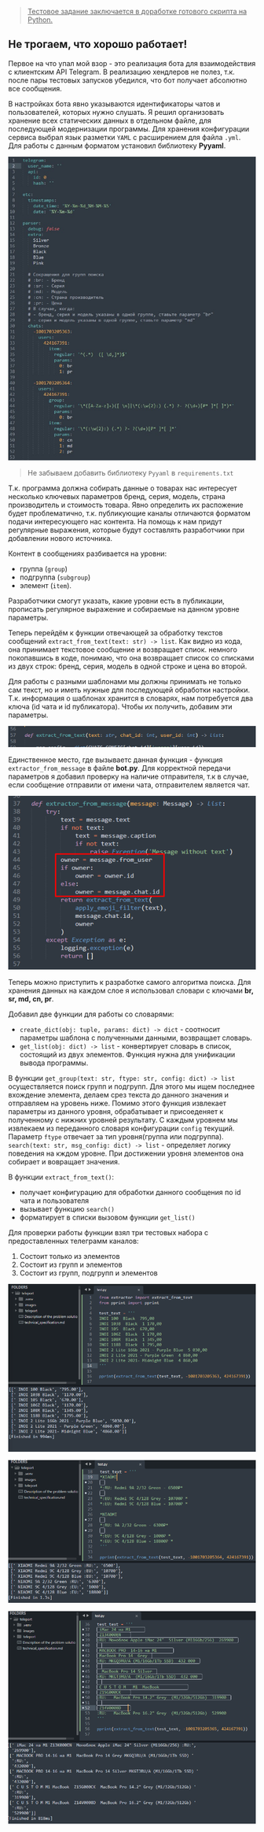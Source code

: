 ><ins>Тестовое задание заключается в доработке готового скрипта на Python.
</ins>

## Не трогаем, что хорошо работает!

Первое на что упал мой взор - это реализация бота для взаимодействия с клиентским API Telegram. В реализацию хендлеров
не полез, т.к. после пары тестовых запусков убедился, что бот получает абсолютно все сообщения.

В настройках бота явно указываются идентификаторы чатов и пользователей, которых нужно слушать. Я решил организовать
хранение всех статических данных в отдельном файле, для последующей модернизации программы. Для хранения конфигурации
сервиса выбрал язык разметки `YAML` с расширением для файла `.yml`. Для работы с данным форматом установил библиотеку 
**Pyyaml**.

![Файл конфигурации](./images/settimgs_yaml.png)

> Не забываем добавить библиотеку `Pyyaml` в `requirements.txt`

Т.к. программа должна собирать данные о товарах нас интересует несколько ключевых параметров бренд, серия, модель,
страна производитель и стоимость товара. Явно определить их распожение будет проблематично, т.к. публикующие каналы
отличаются форматом подачи интересующего нас контента. На помощь к нам придут регулярные выражения, которые будут
составлять разработчики при добавлении нового источника.

Контент в сообщениях разбивается на уровни:
- группа (`group`)
- подгруппа (`subgroup`)
- элемент (`item`).

Разработчики смогут указать, какие уровни есть в публикации, прописать регулярное выражение и собираемые на данном
уровне параметры.

Теперь перейдём к функции отвечающей за обработку текстов сообщений `extract_from_text(text: str) -> list`.
Как видно из кода, она принимает текстовое сообщение и возвращает спиок. немного покопавшись в коде, понимаю, что она
возвращает список со списками из двух строк: бренд, серия, модель в одной строке и цена во второй.

Для работы с разными шаблонами мы должны принимать не только сам текст, но и иметь нужные для последующей обработки
настройки. Т.к. информация о шаблонах хранится в словарях, нам потребуется два ключа (id чата и id публикатора). Чтобы
их получить, добавим эти параметры.

![](./images/add_params.png)

Единственное место, где вызываетс данная функция - функция `extractor_from_message` в файле **bot.py**. Для корректной
передачи параметров я добавил проверку на наличие отправителя, т.к в случае, если сообщение отправили от имени чата,
отправителем является чат.

![](./images/bot_screen.png)

Теперь можно приступить к разработке самого алгоритма поиска.
Для хранения данных на каждом слое я использовал словари с ключами **br, sr, md, cn, pr**.

Добавил две функции для работы со словарями:
- `create_dict(obj: tuple, params: dict) -> dict` - соотносит параметры шаблона с полученными данными, возвращает словарь.
- `get_list(obj: dict) -> list` - конвертирует словарь в список, состоящий из двух элементов. Функция нужна для
унификации вывода программы.


В функции `get_group(text: str, ftype: str, config: dict) -> list` осуществляется поиск групп и подгрупп. Для этого мы ищем
последнее вхождение элемента, делаем срез текста до данного значения и отправляем на уровень ниже. Помимо этого функция 
извлекает параметры из данного уровня, обрабатывает и присоеденяет к полученному с нижних уровней результату. С каждым
уровнем мы извлекаем из переданного словаря конфигурации `config` текущий. Параметр `ftype` отвечает за тип уровня(группа
или подгруппа).
`search(text: str, msg_config: dict) -> list` - определяет логику поведения на кждом уровне. При достижении уровня
элементов она собирает и вовращает значения.

В функции `extract_from_text()`:
- получает конфигурацию для обработки данного сообщения по id чата и пользователя
- вызывает функцию `search()`
- форматирует в списки вызовом функции `get_list()`

Для проверки работы функции взял три тестовых набора с предоставленных телеграмм каналов:
1. Состоит только из элементов
2. Состоит из групп и элементов
3. Состоит из групп, подгрупп и элементов

![](./images/test_1.png)

![](./images/test_2.png)

![](./images/test_3.png)

